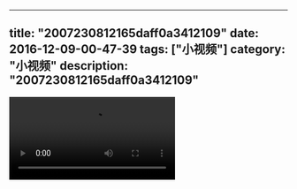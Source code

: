 
---
title: "2007230812165daff0a3412109"
date: 2016-12-09-00-47-39
tags: ["小视频"]
category: "小视频"
description: "2007230812165daff0a3412109"
---
<video src="http://ohtsqip0g.bkt.clouddn.com/2007230812165daff0a3412109.mp4" controls="controls"></video>
